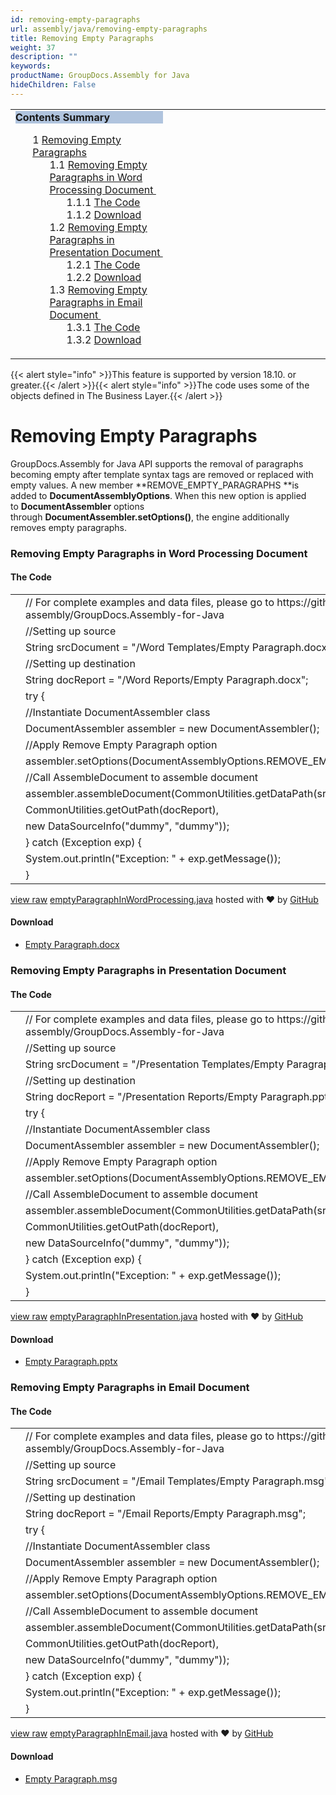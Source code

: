 ```yaml
---
id: removing-empty-paragraphs
url: assembly/java/removing-empty-paragraphs
title: Removing Empty Paragraphs
weight: 37
description: ""
keywords: 
productName: GroupDocs.Assembly for Java
hideChildren: False
---
```

<table class="sectionMacro" border="0" cellpadding="5" cellspacing="0" width="100%"><tbody><tr><td valign="top" width="50%"><div class="panel" style="border-top-width: 1px; border-right-width: 1px; border-bottom-width: 1px; border-left-width: 1px;"><div class="panelHeader" style="border-bottom-width: 1px; background-color: rgb(176, 196, 222);"><b>Contents Summary</b></div><div class="panelContent"><style type="text/css">div.rbtoc1590607146901 { padding-top: 0px; padding-right: 0px; padding-bottom: 0px; padding-left: 0px; }div.rbtoc1590607146901 ul { list-style-type: none; list-style-image: none; margin-left: 0px; }div.rbtoc1590607146901 li { margin-left: 0px; padding-left: 0px; }</style><div class="toc rbtoc1590607146901"><ul class="toc-indentation"><li><span class="TOCOutline">1</span> <a href="#RemovingEmptyParagraphs-RemovingEmptyParagraphs">Removing Empty Paragraphs</a><ul class="toc-indentation"><li><span class="TOCOutline">1.1</span> <a href="#RemovingEmptyParagraphs-RemovingEmptyParagraphsinWordProcessingDocument">Removing Empty Paragraphs in Word Processing Document&nbsp;</a><ul class="toc-indentation"><li><span class="TOCOutline">1.1.1</span> <a href="#RemovingEmptyParagraphs-TheCode">The Code</a></li><li><span class="TOCOutline">1.1.2</span> <a href="#RemovingEmptyParagraphs-Download">Download</a></li></ul></li><li><span class="TOCOutline">1.2</span> <a href="#RemovingEmptyParagraphs-RemovingEmptyParagraphsinPresentationDocument">Removing Empty Paragraphs in Presentation Document&nbsp;</a><ul class="toc-indentation"><li><span class="TOCOutline">1.2.1</span> <a href="#RemovingEmptyParagraphs-TheCode.1">The Code</a></li><li><span class="TOCOutline">1.2.2</span> <a href="#RemovingEmptyParagraphs-Download.1">Download</a></li></ul></li><li><span class="TOCOutline">1.3</span> <a href="#RemovingEmptyParagraphs-RemovingEmptyParagraphsinEmailDocument">Removing Empty Paragraphs in Email Document&nbsp;</a><ul class="toc-indentation"><li><span class="TOCOutline">1.3.1</span> <a href="#RemovingEmptyParagraphs-TheCode.2">The Code</a></li><li><span class="TOCOutline">1.3.2</span> <a href="#RemovingEmptyParagraphs-Download.2">Download</a></li></ul></li></ul></li></ul></div></div></div></td><td valign="top" width="15%">&nbsp;</td><td valign="top" width="35%">&nbsp;</td></tr></tbody></table>

{{< alert style="info" >}}This feature is supported by version 18.10. or greater.{{< /alert >}}{{< alert style="info" >}}The code uses some of the objects defined in The Business Layer.{{< /alert >}}

# Removing Empty Paragraphs

GroupDocs.Assembly for Java API supports the removal of paragraphs becoming empty after template syntax tags are removed or replaced with empty values. A new member **REMOVE\_EMPTY\_PARAGRAPHS **is added to **DocumentAssemblyOptions**. When this new option is applied to **DocumentAssembler** options through **DocumentAssembler.setOptions()**, the engine additionally removes empty paragraphs.

### Removing Empty Paragraphs in Word Processing Document 

#### The Code

<table class="highlight tab-size js-file-line-container" data-tab-size="8" data-paste-markdown-skip=""><tbody><tr><td id="file-emptyparagraphinwordprocessing-java-L1" class="blob-num js-line-number" data-line-number="1"></td><td id="file-emptyparagraphinwordprocessing-java-LC1" class="blob-code blob-code-inner js-file-line"><span class="pl-c"><span class="pl-c">//</span> For complete examples and data files, please go to https://github.com/groupdocs-assembly/GroupDocs.Assembly-for-Java</span></td></tr><tr><td id="file-emptyparagraphinwordprocessing-java-L2" class="blob-num js-line-number" data-line-number="2"></td><td id="file-emptyparagraphinwordprocessing-java-LC2" class="blob-code blob-code-inner js-file-line"><span class="pl-c"><span class="pl-c">//</span>Setting up source</span></td></tr><tr><td id="file-emptyparagraphinwordprocessing-java-L3" class="blob-num js-line-number" data-line-number="3"></td><td id="file-emptyparagraphinwordprocessing-java-LC3" class="blob-code blob-code-inner js-file-line"><span class="pl-smi">String</span> srcDocument <span class="pl-k">=</span> <span class="pl-s"><span class="pl-pds">"</span>/Word Templates/Empty Paragraph.docx<span class="pl-pds">"</span></span>;</td></tr><tr><td id="file-emptyparagraphinwordprocessing-java-L4" class="blob-num js-line-number" data-line-number="4"></td><td id="file-emptyparagraphinwordprocessing-java-LC4" class="blob-code blob-code-inner js-file-line"><span class="pl-c"><span class="pl-c">//</span>Setting up destination</span></td></tr><tr><td id="file-emptyparagraphinwordprocessing-java-L5" class="blob-num js-line-number" data-line-number="5"></td><td id="file-emptyparagraphinwordprocessing-java-LC5" class="blob-code blob-code-inner js-file-line"><span class="pl-smi">String</span> docReport <span class="pl-k">=</span> <span class="pl-s"><span class="pl-pds">"</span>/Word Reports/Empty Paragraph.docx<span class="pl-pds">"</span></span>;</td></tr><tr><td id="file-emptyparagraphinwordprocessing-java-L6" class="blob-num js-line-number" data-line-number="6"></td><td id="file-emptyparagraphinwordprocessing-java-LC6" class="blob-code blob-code-inner js-file-line"><span class="pl-k">try</span> {</td></tr><tr><td id="file-emptyparagraphinwordprocessing-java-L7" class="blob-num js-line-number" data-line-number="7"></td><td id="file-emptyparagraphinwordprocessing-java-LC7" class="blob-code blob-code-inner js-file-line"><span class="pl-c"><span class="pl-c">//</span>Instantiate DocumentAssembler class</span></td></tr><tr><td id="file-emptyparagraphinwordprocessing-java-L8" class="blob-num js-line-number" data-line-number="8"></td><td id="file-emptyparagraphinwordprocessing-java-LC8" class="blob-code blob-code-inner js-file-line"><span class="pl-smi">DocumentAssembler</span> assembler <span class="pl-k">=</span> <span class="pl-k">new</span> <span class="pl-smi">DocumentAssembler</span>();</td></tr><tr><td id="file-emptyparagraphinwordprocessing-java-L9" class="blob-num js-line-number" data-line-number="9"></td><td id="file-emptyparagraphinwordprocessing-java-LC9" class="blob-code blob-code-inner js-file-line"><span class="pl-c"><span class="pl-c">//</span>Apply Remove Empty Paragraph option</span></td></tr><tr><td id="file-emptyparagraphinwordprocessing-java-L10" class="blob-num js-line-number" data-line-number="10"></td><td id="file-emptyparagraphinwordprocessing-java-LC10" class="blob-code blob-code-inner js-file-line">assembler<span class="pl-k">.</span>setOptions(<span class="pl-smi">DocumentAssemblyOptions</span><span class="pl-c1"><span class="pl-k">.</span>REMOVE_EMPTY_PARAGRAPHS</span>);</td></tr><tr><td id="file-emptyparagraphinwordprocessing-java-L11" class="blob-num js-line-number" data-line-number="11"></td><td id="file-emptyparagraphinwordprocessing-java-LC11" class="blob-code blob-code-inner js-file-line"><span class="pl-c"><span class="pl-c">//</span>Call AssembleDocument to assemble document</span></td></tr><tr><td id="file-emptyparagraphinwordprocessing-java-L12" class="blob-num js-line-number" data-line-number="12"></td><td id="file-emptyparagraphinwordprocessing-java-LC12" class="blob-code blob-code-inner js-file-line">assembler<span class="pl-k">.</span>assembleDocument(<span class="pl-smi">CommonUtilities</span><span class="pl-k">.</span>getDataPath(srcDocument),</td></tr><tr><td id="file-emptyparagraphinwordprocessing-java-L13" class="blob-num js-line-number" data-line-number="13"></td><td id="file-emptyparagraphinwordprocessing-java-LC13" class="blob-code blob-code-inner js-file-line"><span class="pl-smi">CommonUtilities</span><span class="pl-k">.</span>getOutPath(docReport),</td></tr><tr><td id="file-emptyparagraphinwordprocessing-java-L14" class="blob-num js-line-number" data-line-number="14"></td><td id="file-emptyparagraphinwordprocessing-java-LC14" class="blob-code blob-code-inner js-file-line"><span class="pl-k">new</span> <span class="pl-smi">DataSourceInfo</span>(<span class="pl-s"><span class="pl-pds">"</span>dummy<span class="pl-pds">"</span></span>, <span class="pl-s"><span class="pl-pds">"</span>dummy<span class="pl-pds">"</span></span>));</td></tr><tr><td id="file-emptyparagraphinwordprocessing-java-L15" class="blob-num js-line-number" data-line-number="15"></td><td id="file-emptyparagraphinwordprocessing-java-LC15" class="blob-code blob-code-inner js-file-line">} <span class="pl-k">catch</span> (<span class="pl-smi">Exception</span> exp) {</td></tr><tr><td id="file-emptyparagraphinwordprocessing-java-L16" class="blob-num js-line-number" data-line-number="16"></td><td id="file-emptyparagraphinwordprocessing-java-LC16" class="blob-code blob-code-inner js-file-line"><span class="pl-smi">System</span><span class="pl-k">.</span>out<span class="pl-k">.</span>println(<span class="pl-s"><span class="pl-pds">"</span>Exception: <span class="pl-pds">"</span></span> <span class="pl-k">+</span> exp<span class="pl-k">.</span>getMessage());</td></tr><tr><td id="file-emptyparagraphinwordprocessing-java-L17" class="blob-num js-line-number" data-line-number="17"></td><td id="file-emptyparagraphinwordprocessing-java-LC17" class="blob-code blob-code-inner js-file-line">}</td></tr></tbody></table>

[view raw](https://gist.github.com/GroupDocsGists/5c3a2b1ce4879f7c1d139023f5ca370c/raw/0812e72c9aa4bb197bc6dbfb50501e259d4c0b77/emptyParagraphInWordProcessing.java) [emptyParagraphInWordProcessing.java](https://gist.github.com/GroupDocsGists/5c3a2b1ce4879f7c1d139023f5ca370c#file-emptyparagraphinwordprocessing-java) hosted with ❤ by [GitHub](https://github.com)

#### Download

*   [Empty Paragraph.docx](https://github.com/groupdocs-assembly/GroupDocs.Assembly-for-Java/blob/master/Examples/GroupDocs.Assembly.Examples.Java/Data/Storage/Word%20Templates/Empty%20Paragraph.docx)

### Removing Empty Paragraphs in Presentation Document 

#### The Code

<table class="highlight tab-size js-file-line-container" data-tab-size="8" data-paste-markdown-skip=""><tbody><tr><td id="file-emptyparagraphinpresentation-java-L1" class="blob-num js-line-number" data-line-number="1"></td><td id="file-emptyparagraphinpresentation-java-LC1" class="blob-code blob-code-inner js-file-line"><span class="pl-c"><span class="pl-c">//</span> For complete examples and data files, please go to https://github.com/groupdocs-assembly/GroupDocs.Assembly-for-Java</span></td></tr><tr><td id="file-emptyparagraphinpresentation-java-L2" class="blob-num js-line-number" data-line-number="2"></td><td id="file-emptyparagraphinpresentation-java-LC2" class="blob-code blob-code-inner js-file-line"><span class="pl-c"><span class="pl-c">//</span>Setting up source</span></td></tr><tr><td id="file-emptyparagraphinpresentation-java-L3" class="blob-num js-line-number" data-line-number="3"></td><td id="file-emptyparagraphinpresentation-java-LC3" class="blob-code blob-code-inner js-file-line"><span class="pl-smi">String</span> srcDocument <span class="pl-k">=</span> <span class="pl-s"><span class="pl-pds">"</span>/Presentation Templates/Empty Paragraph.pptx<span class="pl-pds">"</span></span>;</td></tr><tr><td id="file-emptyparagraphinpresentation-java-L4" class="blob-num js-line-number" data-line-number="4"></td><td id="file-emptyparagraphinpresentation-java-LC4" class="blob-code blob-code-inner js-file-line"><span class="pl-c"><span class="pl-c">//</span>Setting up destination</span></td></tr><tr><td id="file-emptyparagraphinpresentation-java-L5" class="blob-num js-line-number" data-line-number="5"></td><td id="file-emptyparagraphinpresentation-java-LC5" class="blob-code blob-code-inner js-file-line"><span class="pl-smi">String</span> docReport <span class="pl-k">=</span> <span class="pl-s"><span class="pl-pds">"</span>/Presentation Reports/Empty Paragraph.pptx<span class="pl-pds">"</span></span>;</td></tr><tr><td id="file-emptyparagraphinpresentation-java-L6" class="blob-num js-line-number" data-line-number="6"></td><td id="file-emptyparagraphinpresentation-java-LC6" class="blob-code blob-code-inner js-file-line"><span class="pl-k">try</span> {</td></tr><tr><td id="file-emptyparagraphinpresentation-java-L7" class="blob-num js-line-number" data-line-number="7"></td><td id="file-emptyparagraphinpresentation-java-LC7" class="blob-code blob-code-inner js-file-line"><span class="pl-c"><span class="pl-c">//</span>Instantiate DocumentAssembler class</span></td></tr><tr><td id="file-emptyparagraphinpresentation-java-L8" class="blob-num js-line-number" data-line-number="8"></td><td id="file-emptyparagraphinpresentation-java-LC8" class="blob-code blob-code-inner js-file-line"><span class="pl-smi">DocumentAssembler</span> assembler <span class="pl-k">=</span> <span class="pl-k">new</span> <span class="pl-smi">DocumentAssembler</span>();</td></tr><tr><td id="file-emptyparagraphinpresentation-java-L9" class="blob-num js-line-number" data-line-number="9"></td><td id="file-emptyparagraphinpresentation-java-LC9" class="blob-code blob-code-inner js-file-line"><span class="pl-c"><span class="pl-c">//</span>Apply Remove Empty Paragraph option</span></td></tr><tr><td id="file-emptyparagraphinpresentation-java-L10" class="blob-num js-line-number" data-line-number="10"></td><td id="file-emptyparagraphinpresentation-java-LC10" class="blob-code blob-code-inner js-file-line">assembler<span class="pl-k">.</span>setOptions(<span class="pl-smi">DocumentAssemblyOptions</span><span class="pl-c1"><span class="pl-k">.</span>REMOVE_EMPTY_PARAGRAPHS</span>);</td></tr><tr><td id="file-emptyparagraphinpresentation-java-L11" class="blob-num js-line-number" data-line-number="11"></td><td id="file-emptyparagraphinpresentation-java-LC11" class="blob-code blob-code-inner js-file-line"><span class="pl-c"><span class="pl-c">//</span>Call AssembleDocument to assemble document</span></td></tr><tr><td id="file-emptyparagraphinpresentation-java-L12" class="blob-num js-line-number" data-line-number="12"></td><td id="file-emptyparagraphinpresentation-java-LC12" class="blob-code blob-code-inner js-file-line">assembler<span class="pl-k">.</span>assembleDocument(<span class="pl-smi">CommonUtilities</span><span class="pl-k">.</span>getDataPath(srcDocument),</td></tr><tr><td id="file-emptyparagraphinpresentation-java-L13" class="blob-num js-line-number" data-line-number="13"></td><td id="file-emptyparagraphinpresentation-java-LC13" class="blob-code blob-code-inner js-file-line"><span class="pl-smi">CommonUtilities</span><span class="pl-k">.</span>getOutPath(docReport),</td></tr><tr><td id="file-emptyparagraphinpresentation-java-L14" class="blob-num js-line-number" data-line-number="14"></td><td id="file-emptyparagraphinpresentation-java-LC14" class="blob-code blob-code-inner js-file-line"><span class="pl-k">new</span> <span class="pl-smi">DataSourceInfo</span>(<span class="pl-s"><span class="pl-pds">"</span>dummy<span class="pl-pds">"</span></span>, <span class="pl-s"><span class="pl-pds">"</span>dummy<span class="pl-pds">"</span></span>));</td></tr><tr><td id="file-emptyparagraphinpresentation-java-L15" class="blob-num js-line-number" data-line-number="15"></td><td id="file-emptyparagraphinpresentation-java-LC15" class="blob-code blob-code-inner js-file-line">} <span class="pl-k">catch</span> (<span class="pl-smi">Exception</span> exp) {</td></tr><tr><td id="file-emptyparagraphinpresentation-java-L16" class="blob-num js-line-number" data-line-number="16"></td><td id="file-emptyparagraphinpresentation-java-LC16" class="blob-code blob-code-inner js-file-line"><span class="pl-smi">System</span><span class="pl-k">.</span>out<span class="pl-k">.</span>println(<span class="pl-s"><span class="pl-pds">"</span>Exception: <span class="pl-pds">"</span></span> <span class="pl-k">+</span> exp<span class="pl-k">.</span>getMessage());</td></tr><tr><td id="file-emptyparagraphinpresentation-java-L17" class="blob-num js-line-number" data-line-number="17"></td><td id="file-emptyparagraphinpresentation-java-LC17" class="blob-code blob-code-inner js-file-line">}</td></tr></tbody></table>

[view raw](https://gist.github.com/GroupDocsGists/8a60018c3b127c1652d70fb6ff623be5/raw/d8778e95a733fa21fa0c75f168332edee3277b80/emptyParagraphInPresentation.java) [emptyParagraphInPresentation.java](https://gist.github.com/GroupDocsGists/8a60018c3b127c1652d70fb6ff623be5#file-emptyparagraphinpresentation-java) hosted with ❤ by [GitHub](https://github.com)

#### Download

*   [Empty Paragraph.pptx](https://github.com/groupdocs-assembly/GroupDocs.Assembly-for-Java/blob/master/Examples/GroupDocs.Assembly.Examples.Java/Data/Storage/Presentation%20Templates/Empty%20Paragraph.pptx)

### Removing Empty Paragraphs in Email Document 

#### The Code

<table class="highlight tab-size js-file-line-container" data-tab-size="8" data-paste-markdown-skip=""><tbody><tr><td id="file-emptyparagraphinemail-java-L1" class="blob-num js-line-number" data-line-number="1"></td><td id="file-emptyparagraphinemail-java-LC1" class="blob-code blob-code-inner js-file-line"><span class="pl-c"><span class="pl-c">//</span> For complete examples and data files, please go to https://github.com/groupdocs-assembly/GroupDocs.Assembly-for-Java</span></td></tr><tr><td id="file-emptyparagraphinemail-java-L2" class="blob-num js-line-number" data-line-number="2"></td><td id="file-emptyparagraphinemail-java-LC2" class="blob-code blob-code-inner js-file-line"><span class="pl-c"><span class="pl-c">//</span>Setting up source</span></td></tr><tr><td id="file-emptyparagraphinemail-java-L3" class="blob-num js-line-number" data-line-number="3"></td><td id="file-emptyparagraphinemail-java-LC3" class="blob-code blob-code-inner js-file-line"><span class="pl-smi">String</span> srcDocument <span class="pl-k">=</span> <span class="pl-s"><span class="pl-pds">"</span>/Email Templates/Empty Paragraph.msg<span class="pl-pds">"</span></span>;</td></tr><tr><td id="file-emptyparagraphinemail-java-L4" class="blob-num js-line-number" data-line-number="4"></td><td id="file-emptyparagraphinemail-java-LC4" class="blob-code blob-code-inner js-file-line"><span class="pl-c"><span class="pl-c">//</span>Setting up destination</span></td></tr><tr><td id="file-emptyparagraphinemail-java-L5" class="blob-num js-line-number" data-line-number="5"></td><td id="file-emptyparagraphinemail-java-LC5" class="blob-code blob-code-inner js-file-line"><span class="pl-smi">String</span> docReport <span class="pl-k">=</span> <span class="pl-s"><span class="pl-pds">"</span>/Email Reports/Empty Paragraph.msg<span class="pl-pds">"</span></span>;</td></tr><tr><td id="file-emptyparagraphinemail-java-L6" class="blob-num js-line-number" data-line-number="6"></td><td id="file-emptyparagraphinemail-java-LC6" class="blob-code blob-code-inner js-file-line"><span class="pl-k">try</span> {</td></tr><tr><td id="file-emptyparagraphinemail-java-L7" class="blob-num js-line-number" data-line-number="7"></td><td id="file-emptyparagraphinemail-java-LC7" class="blob-code blob-code-inner js-file-line"><span class="pl-c"><span class="pl-c">//</span>Instantiate DocumentAssembler class</span></td></tr><tr><td id="file-emptyparagraphinemail-java-L8" class="blob-num js-line-number" data-line-number="8"></td><td id="file-emptyparagraphinemail-java-LC8" class="blob-code blob-code-inner js-file-line"><span class="pl-smi">DocumentAssembler</span> assembler <span class="pl-k">=</span> <span class="pl-k">new</span> <span class="pl-smi">DocumentAssembler</span>();</td></tr><tr><td id="file-emptyparagraphinemail-java-L9" class="blob-num js-line-number" data-line-number="9"></td><td id="file-emptyparagraphinemail-java-LC9" class="blob-code blob-code-inner js-file-line"><span class="pl-c"><span class="pl-c">//</span>Apply Remove Empty Paragraph option</span></td></tr><tr><td id="file-emptyparagraphinemail-java-L10" class="blob-num js-line-number" data-line-number="10"></td><td id="file-emptyparagraphinemail-java-LC10" class="blob-code blob-code-inner js-file-line">assembler<span class="pl-k">.</span>setOptions(<span class="pl-smi">DocumentAssemblyOptions</span><span class="pl-c1"><span class="pl-k">.</span>REMOVE_EMPTY_PARAGRAPHS</span>);</td></tr><tr><td id="file-emptyparagraphinemail-java-L11" class="blob-num js-line-number" data-line-number="11"></td><td id="file-emptyparagraphinemail-java-LC11" class="blob-code blob-code-inner js-file-line"><span class="pl-c"><span class="pl-c">//</span>Call AssembleDocument to assemble document</span></td></tr><tr><td id="file-emptyparagraphinemail-java-L12" class="blob-num js-line-number" data-line-number="12"></td><td id="file-emptyparagraphinemail-java-LC12" class="blob-code blob-code-inner js-file-line">assembler<span class="pl-k">.</span>assembleDocument(<span class="pl-smi">CommonUtilities</span><span class="pl-k">.</span>getDataPath(srcDocument),</td></tr><tr><td id="file-emptyparagraphinemail-java-L13" class="blob-num js-line-number" data-line-number="13"></td><td id="file-emptyparagraphinemail-java-LC13" class="blob-code blob-code-inner js-file-line"><span class="pl-smi">CommonUtilities</span><span class="pl-k">.</span>getOutPath(docReport),</td></tr><tr><td id="file-emptyparagraphinemail-java-L14" class="blob-num js-line-number" data-line-number="14"></td><td id="file-emptyparagraphinemail-java-LC14" class="blob-code blob-code-inner js-file-line"><span class="pl-k">new</span> <span class="pl-smi">DataSourceInfo</span>(<span class="pl-s"><span class="pl-pds">"</span>dummy<span class="pl-pds">"</span></span>, <span class="pl-s"><span class="pl-pds">"</span>dummy<span class="pl-pds">"</span></span>));</td></tr><tr><td id="file-emptyparagraphinemail-java-L15" class="blob-num js-line-number" data-line-number="15"></td><td id="file-emptyparagraphinemail-java-LC15" class="blob-code blob-code-inner js-file-line">} <span class="pl-k">catch</span> (<span class="pl-smi">Exception</span> exp) {</td></tr><tr><td id="file-emptyparagraphinemail-java-L16" class="blob-num js-line-number" data-line-number="16"></td><td id="file-emptyparagraphinemail-java-LC16" class="blob-code blob-code-inner js-file-line"><span class="pl-smi">System</span><span class="pl-k">.</span>out<span class="pl-k">.</span>println(<span class="pl-s"><span class="pl-pds">"</span>Exception: <span class="pl-pds">"</span></span> <span class="pl-k">+</span> exp<span class="pl-k">.</span>getMessage());</td></tr><tr><td id="file-emptyparagraphinemail-java-L17" class="blob-num js-line-number" data-line-number="17"></td><td id="file-emptyparagraphinemail-java-LC17" class="blob-code blob-code-inner js-file-line">}</td></tr></tbody></table>

[view raw](https://gist.github.com/GroupDocsGists/a1361185b1472dcea8c0cb015ab89e0c/raw/2e4f0545439f5e802201537adde22e126fd5263c/emptyParagraphInEmail.java) [emptyParagraphInEmail.java](https://gist.github.com/GroupDocsGists/a1361185b1472dcea8c0cb015ab89e0c#file-emptyparagraphinemail-java) hosted with ❤ by [GitHub](https://github.com)

#### Download

*   [Empty Paragraph.msg](https://github.com/groupdocs-assembly/GroupDocs.Assembly-for-Java/blob/master/Examples/GroupDocs.Assembly.Examples.Java/Data/Storage/Email%20Templates/Empty%20Paragraph.msg)
